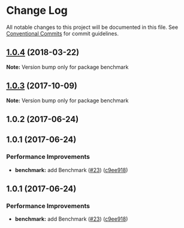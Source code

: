 # Change Log

All notable changes to this project will be documented in this file.
See [Conventional Commits](https://conventionalcommits.org) for commit guidelines.

<a name="1.0.4"></a>
## [1.0.4](https://github.com/azu/immutable-array-prototype/compare/v1.0.3...v1.0.4) (2018-03-22)




**Note:** Version bump only for package benchmark

<a name="1.0.3"></a>
## [1.0.3](https://github.com/azu/immutable-array-prototype/compare/v1.0.2...v1.0.3) (2017-10-09)




**Note:** Version bump only for package benchmark

<a name="1.0.2"></a>
## 1.0.2 (2017-06-24)



<a name="1.0.1"></a>
## 1.0.1 (2017-06-24)


### Performance Improvements

* **benchmark:** add Benchmark ([#23](https://github.com/azu/immutable-array-prototype/issues/23)) ([c9ee918](https://github.com/azu/immutable-array-prototype/commit/c9ee918))




<a name="1.0.1"></a>
## 1.0.1 (2017-06-24)


### Performance Improvements

* **benchmark:** add Benchmark ([#23](https://github.com/azu/immutable-array-prototype/issues/23)) ([c9ee918](https://github.com/azu/immutable-array-prototype/commit/c9ee918))
